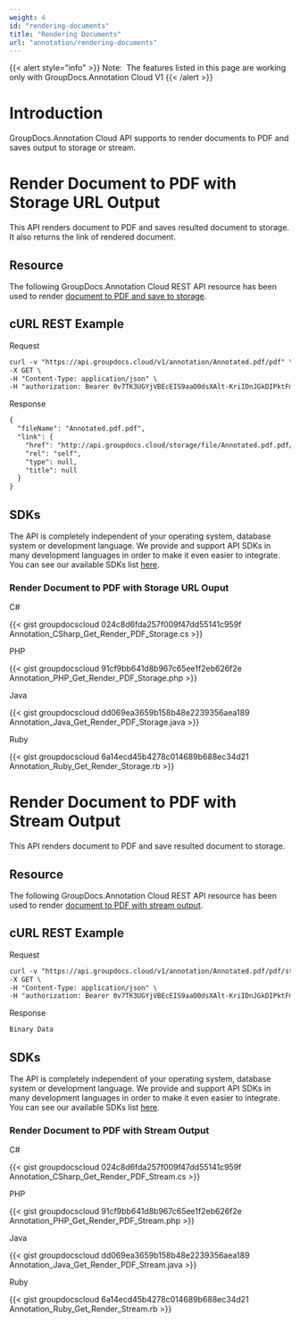 ```yaml
---
weight: 4
id: "rendering-documents"
title: "Rendering Documents"
url: "annotation/rendering-documents"
---
```


{{< alert style="info" >}}
Note:  The features listed in this page are working only with GroupDocs.Annotation Cloud V1
{{< /alert >}}






# Introduction #

GroupDocs.Annotation Cloud API supports to render documents to PDF and saves output to storage or stream. 

# Render Document to PDF with Storage URL Output #

This API renders document to PDF and saves resulted document to storage. It also returns the link of rendered document.

## Resource ##

The following GroupDocs.Annotation Cloud REST API resource has been used to render [document to PDF and save to storage](https://apireference.groupdocs.cloud/annotation/#!/PdfFile/GetPdf).

## cURL REST Example ##





 Request

```html 
curl -v "https://api.groupdocs.cloud/v1/annotation/Annotated.pdf/pdf" \
-X GET \
-H "Content-Type: application/json" \
-H "authorization: Bearer 0v7TK3UGYjVBEcEIS9aaO0dsXAlt-KriIDnJGkDIPktFmuu6xIuou2-eVUD4-Td9TcToDvShk9w02pWIXvyEdstxDqjSa8L2K4Pk2zgNkAoEDgDeFlpWf0k7lZ8guqUm43eAKQf43MVNyr3L6P3w1e2l9j-RJx-btpPorcZ90xY8S_b1vySsKsUxOlnwYtWc01JEXlO7TNrmfD3Eek4ch-xzi-qe4V8nofmy7RbqwHNczeP7O_9bMi1eQ68b3Rprqd4UvDCj3gqTMyAaqd-I58lJzZsHRnbZoM7icIjVQyu02bRgx7meoXB8fIWmOkUfUkiGTT3IjI4NSmARxrPPwgp2LAv-N_9H0q3nxxfZDV1vHZQP--I6vgC2UHo-YPw-mB4WRVHsUKqq04L4pdR4pCIWuluus_ydjVH_ndJlqP843eL3glt1XJez3DgXQIbHiAnqBBDqZqSZZDVUYhLDq1jN9eM"
 ```




 Response

```html 
{
  "fileName": "Annotated.pdf.pdf",
  "link": {
    "href": "http://api.groupdocs.cloud/storage/file/Annotated.pdf.pdf/Annotated_pdf/p",
    "rel": "self",
    "type": null,
    "title": null
  }
} 
 ```






## SDKs ##

The API is completely independent of your operating system, database system or development language. We provide and support API SDKs in many development languages in order to make it even easier to integrate. You can see our available SDKs list [here](https://github.com/groupdocs-annotation-cloud).

### Render Document to PDF with Storage URL Ouput ###





 C#




{{< gist groupdocscloud 024c8d6fda257f009f47dd55141c959f Annotation_CSharp_Get_Render_PDF_Storage.cs >}}







 PHP




{{< gist groupdocscloud 91cf9bb641d8b967c65ee1f2eb626f2e Annotation_PHP_Get_Render_PDF_Storage.php >}}







 Java




{{< gist groupdocscloud dd069ea3659b158b48e2239356aea189 Annotation_Java_Get_Render_PDF_Storage.java >}}







 Ruby




{{< gist groupdocscloud 6a14ecd45b4278c014689b688ec34d21 Annotation_Ruby_Get_Render_Storage.rb >}}









# Render Document to PDF with Stream Output #

This API renders document to PDF and save resulted document to storage.

## Resource ##

The following GroupDocs.Annotation Cloud REST API resource has been used to render [document to PDF with stream output](https://apireference.groupdocs.cloud/annotation/#!/PdfFile/GetPdfStream).

## cURL REST Example ##





 Request

```html 
curl -v "https://api.groupdocs.cloud/v1/annotation/Annotated.pdf/pdf/stream" \
-X GET \
-H "Content-Type: application/json" \
-H "authorization: Bearer 0v7TK3UGYjVBEcEIS9aaO0dsXAlt-KriIDnJGkDIPktFmuu6xIuou2-eVUD4-Td9TcToDvShk9w02pWIXvyEdstxDqjSa8L2K4Pk2zgNkAoEDgDeFlpWf0k7lZ8guqUm43eAKQf43MVNyr3L6P3w1e2l9j-RJx-btpPorcZ90xY8S_b1vySsKsUxOlnwYtWc01JEXlO7TNrmfD3Eek4ch-xzi-qe4V8nofmy7RbqwHNczeP7O_9bMi1eQ68b3Rprqd4UvDCj3gqTMyAaqd-I58lJzZsHRnbZoM7icIjVQyu02bRgx7meoXB8fIWmOkUfUkiGTT3IjI4NSmARxrPPwgp2LAv-N_9H0q3nxxfZDV1vHZQP--I6vgC2UHo-YPw-mB4WRVHsUKqq04L4pdR4pCIWuluus_ydjVH_ndJlqP843eL3glt1XJez3DgXQIbHiAnqBBDqZqSZZDVUYhLDq1jN9eM" 
 ```




 Response

```html 
Binary Data 
 ```






## SDKs ##

The API is completely independent of your operating system, database system or development language. We provide and support API SDKs in many development languages in order to make it even easier to integrate. You can see our available SDKs list [here](https://github.com/groupdocs-annotation-cloud).

### Render Document to PDF with Stream Output ###





 C#




{{< gist groupdocscloud 024c8d6fda257f009f47dd55141c959f Annotation_CSharp_Get_Render_PDF_Stream.cs >}}







 PHP




{{< gist groupdocscloud 91cf9bb641d8b967c65ee1f2eb626f2e Annotation_PHP_Get_Render_PDF_Stream.php >}}







 Java




{{< gist groupdocscloud dd069ea3659b158b48e2239356aea189 Annotation_Java_Get_Render_PDF_Stream.java >}}







 Ruby




{{< gist groupdocscloud 6a14ecd45b4278c014689b688ec34d21 Annotation_Ruby_Get_Render_Stream.rb >}}







